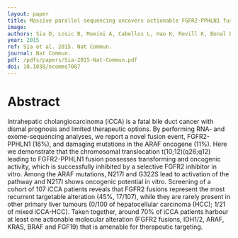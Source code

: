 ```yaml
---
layout: paper
title: Massive parallel sequencing uncovers actionable FGFR2-PPHLN1 fusion and ARAF mutations in intrahepatic cholangiocarcinoma.
image: 
authors: Sia D, Losic B, Moeini A, Cabellos L, Hao K, Revill K, Bonal D, Miltiadous O, Zhang Z, Hoshida Y, Cornella H, Castillo-Martin M, Pinyol R, Kasai Y, Roayaie S, Thung SN, Fuster J, Schwartz ME, Waxman S, Cordon-Cardo C, Schadt E, Mazzaferro V, Llovet JM.
year: 2015
ref: Sia et al. 2015. Nat Commun.
journal: Nat Commun.
pdf: /pdfs/papers/Sia-2015-Nat-Commun.pdf
doi: 10.1038/ncomms7087
---
```


# Abstract

Intrahepatic cholangiocarcinoma (iCCA) is a fatal bile duct cancer with dismal prognosis and limited therapeutic options. By performing RNA- and exome-sequencing analyses, we report a novel fusion event, FGFR2-PPHLN1 (16%), and damaging mutations in the ARAF oncogene (11%). Here we demonstrate that the chromosomal translocation t(10;12)(q26;q12) leading to FGFR2-PPHLN1 fusion possesses transforming and oncogenic activity, which is successfully inhibited by a selective FGFR2 inhibitor in vitro. Among the ARAF mutations, N217I and G322S lead to activation of the pathway and N217I shows oncogenic potential in vitro. Screening of a cohort of 107 iCCA patients reveals that FGFR2 fusions represent the most recurrent targetable alteration (45%, 17/107), while they are rarely present in other primary liver tumours (0/100 of hepatocellular carcinoma (HCC); 1/21 of mixed iCCA-HCC). Taken together, around 70% of iCCA patients harbour at least one actionable molecular alteration (FGFR2 fusions, IDH1/2, ARAF, KRAS, BRAF and FGF19) that is amenable for therapeutic targeting.